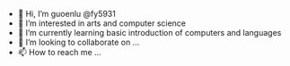- 👋 Hi, I’m guoenlu @fy5931 
- 👀 I’m interested in arts and computer science
- 🌱 I’m currently learning basic introduction of computers and languages
- 💞️ I’m looking to collaborate on ...
- 📫 How to reach me ...

<!---
fy5931/fy5931 is a ✨ special ✨ repository because its `README.md` (this file) appears on your GitHub profile.
You can click the Preview link to take a look at your changes.
--->
